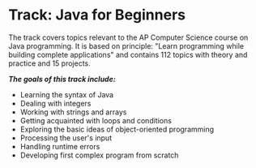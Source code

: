 # Track: Java for Beginners

The track covers topics relevant to the AP Computer Science course on Java programming.
It is based on principle: "Learn programming while building complete applications" and contains 112 topics with theory and practice and 15 projects.

**_The goals of this track include:_**

- Learning the syntax of Java
- Dealing with integers
- Working with strings and arrays
- Getting acquainted with loops and conditions
- Exploring the basic ideas of object-oriented programming
- Processing the user's input
- Handling runtime errors
- Developing first complex program from scratch
